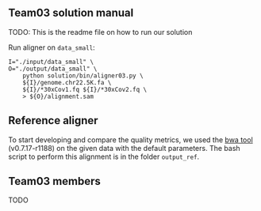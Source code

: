 ## Team03 solution manual

TODO: This is the readme file on how to run our solution

Run aligner on `data_small`:

```
I="./input/data_small" \
O="./output/data_small" \
    python solution/bin/aligner03.py \
    ${I}/genome.chr22.5K.fa \
    ${I}/*30xCov1.fq ${I}/*30xCov2.fq \
    > ${O}/alignment.sam
```


## Reference aligner

To start developing and compare the quality metrics, 
we used the [bwa tool](http://bio-bwa.sourceforge.net/) (v0.7.17-r1188) 
on the given data with the default parameters. 
The bash script to perform this alignment is in the folder `output_ref`.



## Team03 members

TODO
